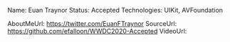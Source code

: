 Name: Euan Traynor
Status: Accepted
Technologies: UIKit, AVFoundation

AboutMeUrl: https://twitter.com/EuanFTraynor
SourceUrl: https://github.com/efalloon/WWDC2020-Accepted
VideoUrl: 

<!---
EXAMPLE
Name: John Appleseed
Status: Submitted <or> Winner <or> Distinguished <or> Rejected
Technologies: SwiftUI, RealityKit, CoreGraphic

AboutMeUrl: https://linkedin.com/in/johnappleseed
SourceUrl: https://github.com/johnappleseed/wwdc2025
VideoUrl: https://youtu.be/ABCDE123456
-->
